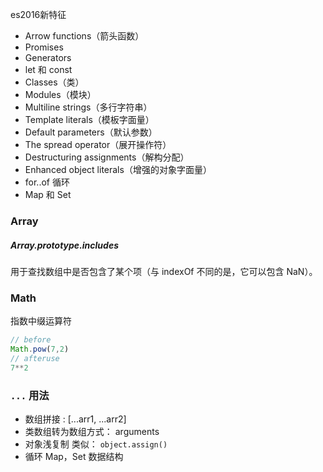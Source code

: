 es2016新特征

+ Arrow functions（箭头函数）
+ Promises
+ Generators
+ let 和 const
+ Classes（类）
+ Modules（模块）
+ Multiline strings（多行字符串）
+ Template literals（模板字面量）
+ Default parameters（默认参数）
+ The spread operator（展开操作符）
+ Destructuring assignments（解构分配）
+ Enhanced object literals（增强的对象字面量）
+ for..of 循环
+ Map 和 Set


### Array

##### Array.prototype.includes
用于查找数组中是否包含了某个项（与 indexOf 不同的是，它可以包含 NaN）。

### Math

指数中缀运算符

```js
// before
Math.pow(7,2)
// afteruse
7**2
```

### `...` 用法

+ 数组拼接 : [...arr1, ...arr2]
+ 类数组转为数组方式： arguments
+ 对象浅复制 类似： `object.assign()`
+ 循环 Map，Set 数据结构

